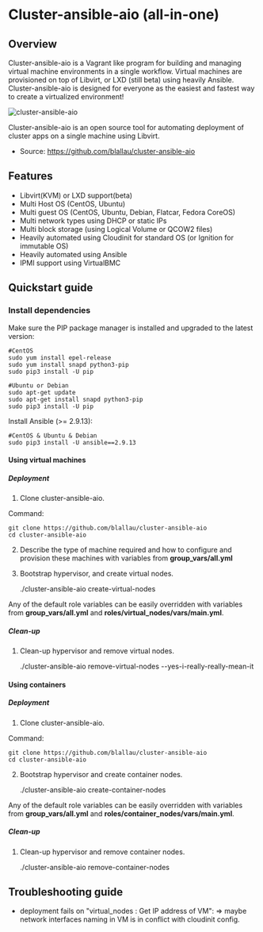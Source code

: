 # Cluster-ansible-aio (all-in-one)

## Overview

Cluster-ansible-aio is a Vagrant like program for building and managing virtual machine environments in a single workflow.
Virtual machines are provisioned on top of Libvirt, or LXD (still beta) using heavily Ansible.
Cluster-ansible-aio is designed for everyone as the easiest and fastest way to create a virtualized environment!

![cluster-ansible-aio](https://user-images.githubusercontent.com/9655027/31175714-6e453b1e-a910-11e7-8a60-f7c6d2114b1a.png)

Cluster-ansible-aio is an open source tool for automating deployment of cluster apps on a single machine using Libvirt.

-   Source: <https://github.com/blallau/cluster-ansible-aio>

## Features

-   Libvirt(KVM) or LXD support(beta)
-   Multi Host OS (CentOS, Ubuntu)
-   Multi guest OS (CentOS, Ubuntu, Debian, Flatcar, Fedora CoreOS)
-   Multi network types using DHCP or static IPs
-   Multi block storage (using Logical Volume or QCOW2 files)
-   Heavily automated using Cloudinit for standard OS (or Ignition for immutable OS)
-   Heavily automated using Ansible
-   IPMI support using VirtualBMC

## Quickstart guide

### Install dependencies

Make sure the PIP package manager is installed and upgraded to the latest version:

```
#CentOS
sudo yum install epel-release
sudo yum install snapd python3-pip
sudo pip3 install -U pip

#Ubuntu or Debian
sudo apt-get update
sudo apt-get install snapd python3-pip
sudo pip3 install -U pip
```

Install Ansible (>= 2.9.13):

```
#CentOS & Ubuntu & Debian
sudo pip3 install -U ansible==2.9.13
```

#### Using virtual machines

##### Deployment

1. Clone cluster-ansible-aio.

Command:

    git clone https://github.com/blallau/cluster-ansible-aio
    cd cluster-ansible-aio

2. Describe the type of machine required and how to configure and provision these machines with variables from **group_vars/all.yml**

3. Bootstrap hypervisor, and create virtual nodes.

    ./cluster-ansible-aio create-virtual-nodes

Any of the default role variables can be easily overridden with variables from **group_vars/all.yml**
and **roles/virtual_nodes/vars/main.yml**.

##### Clean-up

1. Clean-up hypervisor and remove virtual nodes.

    ./cluster-ansible-aio remove-virtual-nodes --yes-i-really-really-mean-it

#### Using containers

##### Deployment

1. Clone cluster-ansible-aio.

Command:

    git clone https://github.com/blallau/cluster-ansible-aio
    cd cluster-ansible-aio

2. Bootstrap hypervisor and create container nodes.

    ./cluster-ansible-aio create-container-nodes

Any of the default role variables can be easily overridden with variables from **group_vars/all.yml**
and **roles/container_nodes/vars/main.yml**.

##### Clean-up

1. Clean-up hypervisor and remove container nodes.

    ./cluster-ansible-aio remove-container-nodes

## Troubleshooting guide

* deployment fails on "virtual_nodes : Get IP address of VM":
=> maybe network interfaces naming in VM is in conflict with cloudinit config.
